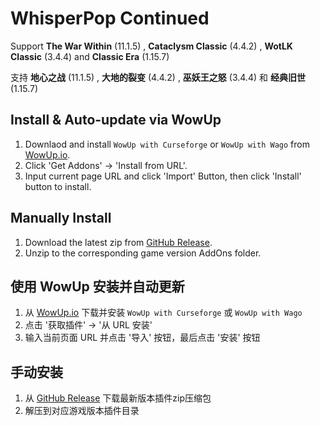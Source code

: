# WhisperPop Continued

Support **The War Within** (11.1.5) , **Cataclysm Classic** (4.4.2) , **WotLK Classic** (3.4.4) and **Classic Era** (1.15.7) 

支持 **地心之战** (11.1.5) , **大地的裂变** (4.4.2) , **巫妖王之怒** (3.4.4) 和 **经典旧世** (1.15.7) 

## Install & Auto-update via WowUp

1. Downlaod and install `WowUp with Curseforge` or `WowUp with Wago` from [WowUp.io](https://wowup.io/).
2. Click 'Get Addons' -> 'Install from URL'.
3. Input current page URL and click 'Import' Button, then click 'Install' button to install.

## Manually Install

1. Download the latest zip from [GitHub Release](https://github.com/Witnesscm/WhisperPop/releases).
2. Unzip to the corresponding game version AddOns folder.

## 使用 WowUp 安装并自动更新

1. 从 [WowUp.io](https://wowup.io/) 下载并安装 `WowUp with Curseforge` 或 `WowUp with Wago`
2. 点击 '获取插件' -> '从 URL 安装'
2. 输入当前页面 URL 并点击 '导入' 按钮，最后点击 '安装' 按钮

## 手动安装

1. 从 [GitHub Release](https://github.com/Witnesscm/WhisperPop/releases) 下载最新版本插件zip压缩包
2. 解压到对应游戏版本插件目录
